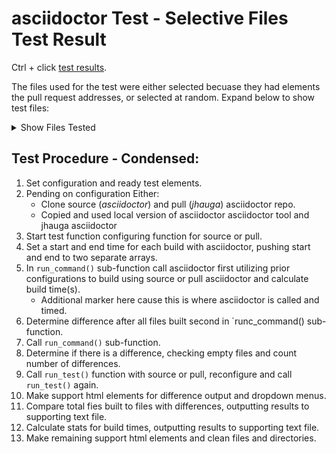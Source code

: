 # asciidoctor Test - Selective Files Test Result

Ctrl + click [test results](https://jhauga.github.io/htmlpreview.github.com/?https://github.com/CHANGE_USER/CHANGE_REPO/blob/main/index.html).

The files used for the test were either selected becuase they had elements the pull request addresses, or selected at random.
Expand below to show test files:
<details>
 <summary>Show Files Tested</summary>
  
   - git-lfs-clean.adoc
   - git-lfs-clone.adoc
   - git-lfs-faq.adoc
   - git-lfs-filter-process.adoc
   - git-lfs-lock.adoc
   - git-lfs-merge-driver.adoc
   - git-lfs-pointer.adoc
   - git-lfs-post-checkout.adoc
   - git-lfs-post-merge.adoc
   - git-lfs-pull.adoc
   - README.adoc
   - asciidoctor.adoc
   - basic.adoc
   - convert-files.adoc
   - docbook-xml.adoc
   - features.adoc
   - index.adoc
   - manpage.adoc
   - mdbasics.adoc
   - options.adoc
   - output-file.adoc

</details>

## Test Procedure - Condensed:
1. Set configuration and ready test elements.
2. Pending on configuration Either:
   - Clone source (*asciidoctor*) and pull (*jhauga*) asciidoctor repo.
   - Copied and used local version of asciidoctor asciidoctor tool and jhauga asciidoctor
3. Start test function configuring function for source or pull.
4. Set a start and end time for each build with asciidoctor, pushing start and end to two separate arrays.
5. In ` run_command() ` sub-function call asciidoctor first utilizing prior configurations to build using source or pull asciidoctor and calculate build time(s).
   - Additional marker here cause this is where asciidoctor is called and timed.
6. Determine difference after all files built second in `runc_command() sub-function.
7. Call ` run_command() ` sub-function.
8. Determine if there is a difference, checking empty files and count number of differences.
9. Call ` run_test() ` function with source or pull, reconfigure and call ` run_test() ` again.
10. Make support html elements for difference output and dropdown menus.
11. Compare total fies built to files with differences, outputting results to supporting text file.
12. Calculate stats for build times, outputting results to supporting text file.
13. Make remaining support html elements and clean files and directories.
